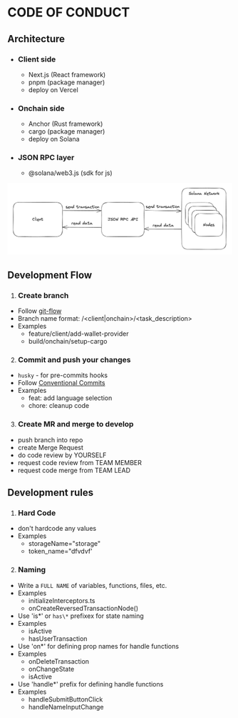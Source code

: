 # CODE OF CONDUCT

## Architecture

- ### Client side

  - Next.js (React framework)
  - pnpm (package manager)
  - deploy on Vercel

- ### Onchain side

  - Anchor (Rust framework)
  - cargo (package manager)
  - deploy on Solana

- ### JSON RPC layer

  - @solana/web3.js (sdk for js)

![alt text](image.png)

## Development Flow

1. ### Create branch

- Follow [git-flow](https://datasift.github.io/gitflow/IntroducingGitFlow.html)
- Branch name format: <git-flow-prefix>/<client|onchain>/<task_description>
- Examples
  - feature/client/add-wallet-provider
  - build/onchain/setup-cargo

2. ### Commit and push your changes

- `husky` - for pre-commits hooks
- Follow [Conventional Commits](https://www.conventionalcommits.org/en/v1.0.0-beta.4/)
- Examples
  - feat: add language selection
  - chore: cleanup code

3. ### Create MR and merge to develop

- push branch into repo
- create Merge Request
- do code review by YOURSELF
- request code review from TEAM MEMBER
- request code merge from TEAM LEAD

## Development rules

1. ### Hard Code

- don't hardcode any values
- Examples
  - storageName="storage"
  - token_name="dfvdvf'

2. ### Naming

- Write a `FULL NAME` of variables, functions, files, etc.
- Examples
  - initializeInterceptors.ts
  - onCreateReversedTransactionNode()
- Use 'is\*' or `has\*` prefixex for state naming
- Examples
  - isActive
  - hasUserTransaction
- Use 'on\*' for defining prop names for handle functions
- Examples
  - onDeleteTransaction
  - onChangeState
  - isActive
- Use 'handle\*' prefix for defining handle functions
- Examples
  - handleSubmitButtonClick
  - handleNameInputChange
